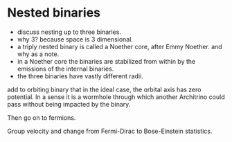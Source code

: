 # Nested binaries
- discuss nesting up to three binaries.
- why 3? because space is 3 dimensional.
- a triply nested binary is called a Noether core, after Emmy Noether. and why as a note.
- in a Noether core the binaries are stabilized from within by the emissions of the internal binaries.
- the three binaries have vastly different radii.

add to orbiting binary that in the ideal case, the orbital axis has zero potential. In a sense it is a wormhole through which another Architrino could pass without being impacted by the binary.

Then go on to fermions.

Group velocity and change from Fermi-Dirac to Bose-Einstein statistics.